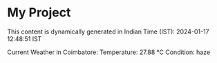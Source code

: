 # My Project

This content is dynamically generated in Indian Time (IST): 2024-01-17 12:48:51 IST


Current Weather in Coimbatore:
Temperature: 27.88 °C
Condition: haze

